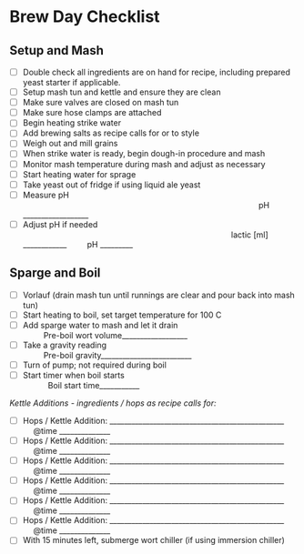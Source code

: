 # Brew Day Checklist

## Setup and Mash

- [ ] Double check all ingredients are on hand for recipe, including prepared yeast starter if applicable.
- [ ] Setup mash tun and kettle and ensure they are clean
- [ ] Make sure valves are closed on mash tun
- [ ] Make sure hose clamps are attached  
- [ ] Begin heating strike water
- [ ] Add brewing salts as recipe calls for or to style
- [ ] Weigh out and mill grains
- [ ] When strike water is ready, begin dough-in procedure and mash
- [ ] Monitor mash temperature during mash and adjust as necessary
- [ ] Start heating water for sprage
- [ ] Take yeast out of fridge if using liquid ale yeast
- [ ] Measure pH &emsp;&emsp;&emsp;&emsp;&emsp;&emsp;&emsp;&emsp;&emsp;&emsp;&emsp;&emsp;&emsp;&emsp;&emsp;&emsp;&emsp;&emsp;&emsp;&emsp;&emsp;&emsp;&emsp;&emsp;&emsp;&emsp;&emsp;&emsp;&emsp;&nbsp; pH __________________
- [ ] Adjust pH if needed &emsp;&emsp;&emsp;&emsp;&emsp;&emsp;&emsp;&emsp;&emsp;&emsp;&emsp;&emsp;&emsp;&emsp;&emsp;&emsp;&emsp;&emsp;&emsp;&emsp;&emsp;&emsp;&emsp;&emsp;&emsp;&nbsp; &nbsp; lactic [ml] ____________ &emsp;&emsp; pH _________

## Sparge and Boil

- [ ] Vorlauf (drain mash tun until runnings are clear and pour back into mash tun)
- [ ] Start heating to boil, set target temperature for 100 C
- [ ] Add sparge water to mash and let it drain  &emsp;&emsp;&emsp;&emsp;&emsp; &emsp; &emsp; &emsp; &emsp; &emsp; &emsp; &emsp; &emsp; &emsp; Pre-boil wort volume__________________
- [ ] Take a gravity reading &emsp; &emsp; &emsp; &emsp; &emsp; &emsp; &emsp; &emsp; &emsp; &emsp; &emsp; &emsp; &emsp; &emsp; &emsp; &emsp; &emsp; &emsp; &emsp; &emsp; Pre-boil gravity_________________________
- [ ] Turn of pump; not required during boil
- [ ] Start timer when boil starts &emsp; &emsp; &emsp; &emsp; &emsp; &emsp; &emsp; &emsp; &emsp; &emsp; &emsp; &emsp; &emsp; &emsp; &emsp; &emsp; &emsp; &emsp; &nbsp; Boil start time___________ 

*Kettle Additions - ingredients / hops as recipe calls for:*

- [ ] Hops / Kettle Addition: ________________________________________________ &emsp; &emsp; @time ______________
- [ ] Hops / Kettle Addition: ________________________________________________ &emsp; &emsp; @time ______________
- [ ] Hops / Kettle Addition: ________________________________________________ &emsp; &emsp; @time ______________
- [ ] Hops / Kettle Addition: ________________________________________________ &emsp; &emsp; @time ______________
- [ ] Hops / Kettle Addition: ________________________________________________ &emsp; &emsp; @time ______________
- [ ] Hops / Kettle Addition: ________________________________________________ &emsp; &emsp; @time ______________
- [ ] With 15 minutes left, submerge wort chiller (if using immersion chiller)
